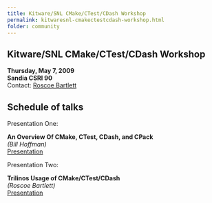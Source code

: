 ```yaml
---
title: Kitware/SNL CMake/CTest/CDash Workshop
permalink: kitwaresnl-cmakectestcdash-workshop.html
folder: community
---
```


## Kitware/SNL CMake/CTest/CDash Workshop  
**Thursday, May 7, 2009**  
**Sandia CSRI 90**  
Contact: [Roscoe Bartlett](mailto:rabartl@sandia.gov)

## Schedule of talks


Presentation One:

**An Overview Of CMake, CTest, CDash, and CPack**  
<cite>(Bill Hoffman)</cite>  
[Presentation](pdfs/SandiaTrilinosMay2009.pdf)

Presentation Two:

**Trilinos Usage of CMake/CTest/CDash**  
<cite>(Roscoe Bartlett)</cite>  
[Presentation](pdfs/KitwareSNLCMakeWorkshop_Trilinos.ppt)

